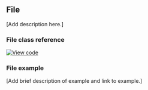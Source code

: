 ## File

[Add description here.]

### File class reference

[![View code](https://www.mbed.com/embed/?type=library)](https://os-doc-builder.test.mbed.com/docs/v5.7/mbed-os-api-doxy/classmbed_1_1_file.html)

### File example

[Add brief description of example and link to example.]
